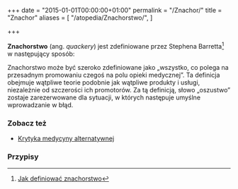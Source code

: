 +++
date = "2015-01-01T00:00:00+01:00"
permalink = "/Znachor/"
title = "Znachor"
aliases = [ "/atopedia/Znachorstwo/", ]

+++

**Znachorstwo** (ang. *quackery*) jest zdefiniowane przez Stephena Barretta[^1]
w następujący sposób:


Znachorstwo może być szeroko zdefiniowane jako „wszystko, co polega na
przesadnym promowaniu czegoś na polu opieki medycznej”. Ta definicja obejmuje
wątpliwe teorie podobnie jak wątpliwe produkty i usługi, niezależnie od
szczerości ich promotorów. Za tą definicją, słowo „oszustwo” zostaje
zarezerwowane dla sytuacji, w których następuje umyślne wprowadzanie w błąd.

### Zobacz też

-   [Krytyka medycyny alternatywnej](/atopedia/Krytyka_medycyny_alternatywnej)

### Przypisy

[^1]: [Jak definiować znachorstwo](http://blog.atopowe.pl/2008/01/18/jak-definiowac-znachorstwo/)
